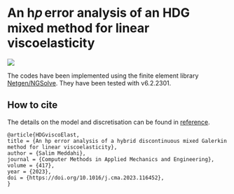 # An h𝑝 error analysis of an HDG mixed method for linear viscoelasticity

![](https://github.com/capnemo40/HDGviscoElast/half.png)

The codes have been implemented using the finite element library [Netgen/NGSolve](https://ngsolve.org).
They have been tested with v6.2.2301.

## How to cite
The details on the model and discretisation can be found in  [reference](https://doi.org/10.1016/j.cma.2023.116452).

```
@article{HDGviscoElast,
title = {An hp error analysis of a hybrid discontinuous mixed Galerkin method for linear viscoelasticity},
author = {Salim Meddahi},
journal = {Computer Methods in Applied Mechanics and Engineering},
volume = {417},
year = {2023},
doi = {https://doi.org/10.1016/j.cma.2023.116452},
}
```

